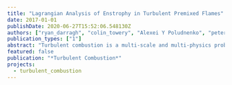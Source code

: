 ```yaml
---
title: "Lagrangian Analysis of Enstrophy in Turbulent Premixed Flames"
date: 2017-01-01
publishDate: 2020-06-27T15:52:06.548130Z
authors: ["ryan_darragh", "colin_towery", "Alexei Y Poludnenko", "peter_hamlington"]
publication_types: ["1"]
abstract: "Turbulent combustion is a multi-scale and multi-physics problem depending upon both chemical and ﬂuid dynamic processes. These processes are often examined using an Eulerian framework, but recently the Lagrangian framework, a long-time tool in non-reacting ﬂow research, has become increasingly common for the study of turbulent combustion. The two analysis frameworks are in fact equivalent, with the only difference being a change in reference frame. In this study, a Lagrangian ﬂuid parcel tracking algorithm is used to analyze the enstrophy (i.e., vorticity magnitude) dynamics in turbulent premixed reacting ﬂows. The analysis of vorticity dynamics in the premixed ﬂame case is based on data from a three dimensional direct numerical simulation of a premixed stoichiometric hydrogen-air ﬂame in an unconﬁned domain. Vorticity budget terms are tracked along Lagrangian trajectories as ﬂuid parcels travel through the ﬂame, with particular focus on understanding the dynamical causes of turbulence variations through the ﬂame preheat and reaction zones."
featured: false
publication: "*Turbulent Combustion*"
projects:
  - turbulent_combustion
---
```



